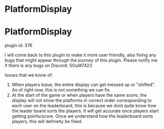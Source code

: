 # PlatformDisplay

# PlatformDisplay

plugin id: 376

I will come back to this plugin to make it more user friendly, also fixing any bugs that might appear through the journey of this plugin. Please notify me if there is any bugs on Discord: SOul#7423

Issues that we know of:
1. When players leave, the entire display can get messed up or "shifted". As of right now, this is not something we can fix.
2. At the start of the game or when players have the same score, the display will not show the platforms in correct order corresponding to each user on the leaderboard, this is because we dont quite know how the leader board sorts the players. It will get accurate once players start getting points/score. Once we understand how the leaderboard sorts players, this will definetly be fixed.
